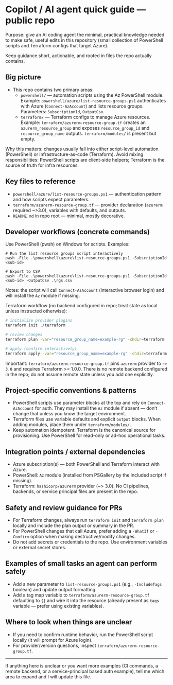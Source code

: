 <!-- .github/copilot-instructions.md -->

# Copilot / AI agent quick guide — public repo

Purpose: give an AI coding agent the minimal, practical knowledge needed to make safe, useful edits in this repository (small collection of PowerShell scripts and Terraform configs that target Azure).

Keep guidance short, actionable, and rooted in files the repo actually contains.

## Big picture
- This repo contains two primary areas:
  - `powershell/` — automation scripts using the Az PowerShell module. Example: `powershell/azure/list-resource-groups.ps1` authenticates with Azure (`Connect-AzAccount`) and lists resource groups. Parameters: `SubscriptionId`, `OutputCsv`.
  - `terraform/` — Terraform configs to manage Azure resources. Example: `terraform/azurerm-resource-group.tf` creates an `azurerm_resource_group` and exposes `resource_group_id` and `resource_group_name` outputs. `terraform/modules/` is present but empty.

Why this matters: changes usually fall into either script-level automation (PowerShell) or infrastructure-as-code (Terraform). Avoid mixing responsibilities: PowerShell scripts are client-side helpers; Terraform is the source of truth for infra resources.

## Key files to reference
- `powershell/azure/list-resource-groups.ps1` — authentication pattern and how scripts expect parameters.
- `terraform/azurerm-resource-group.tf` — provider declaration (`azurerm` required ~>3.0), variables with defaults, and outputs.
- `README.md` in repo root — minimal, mostly decorative.

## Developer workflows (concrete commands)
Use PowerShell (pwsh) on Windows for scripts. Examples:

```pwsh
# Run the list resource groups script interactively
pwsh -File .\powershell\azure\list-resource-groups.ps1 -SubscriptionId <sub-id>

# Export to CSV
pwsh -File .\powershell\azure\list-resource-groups.ps1 -SubscriptionId <sub-id> -OutputCsv .\rgs.csv
```

Notes: the script will call `Connect-AzAccount` (interactive browser login) and will install the `Az` module if missing.

Terraform workflow (no backend configured in repo; treat state as local unless instructed otherwise):

```bash
# initialize provider plugins
terraform init ./terraform

# review changes
terraform plan -var="resource_group_name=example-rg" -chdir=terraform

# apply (confirm interactively)
terraform apply -var="resource_group_name=example-rg" -chdir=terraform
```

Important: `terraform/azurerm-resource-group.tf` pins `azurerm` provider to `~> 3.0` and requires Terraform >= 1.0.0. There is no remote backend configured in the repo; do not assume remote state unless you add one explicitly.

## Project-specific conventions & patterns
- PowerShell scripts use parameter blocks at the top and rely on `Connect-AzAccount` for auth. They may install the `Az` module if absent — don’t change that unless you know the target environment.
- Terraform files use variable defaults and explicit `output` blocks. When adding modules, place them under `terraform/modules/`.
- Keep automation idempotent: Terraform is the canonical source for provisioning. Use PowerShell for read-only or ad-hoc operational tasks.

## Integration points / external dependencies
- Azure subscription(s) — both PowerShell and Terraform interact with Azure.
- PowerShell: `Az` module (installed from PSGallery by the included script if missing).
- Terraform: `hashicorp/azurerm` provider (~> 3.0). No CI pipelines, backends, or service principal files are present in the repo.

## Safety and review guidance for PRs
- For Terraform changes, always run `terraform init` and `terraform plan` locally and include the plan output or summary in the PR.
- For PowerShell changes that call Azure, prefer adding a `-WhatIf` or `-Confirm` option when making destructive/modify changes.
- Do not add secrets or credentials to the repo. Use environment variables or external secret stores.

## Examples of small tasks an agent can perform safely
- Add a new parameter to `list-resource-groups.ps1` (e.g., `-IncludeTags` boolean) and update output formatting.
- Add a tag map variable to `terraform/azurerm-resource-group.tf` defaulting to `{}` and wire it into the resource (already present as `tags` variable — prefer using existing variables).

## Where to look when things are unclear
- If you need to confirm runtime behavior, run the PowerShell script locally (it will prompt for Azure login).
- For provider/version questions, inspect `terraform/azurerm-resource-group.tf`.

---
If anything here is unclear or you want more examples (CI commands, a remote backend, or a service-principal based auth example), tell me which area to expand and I will update this file.
